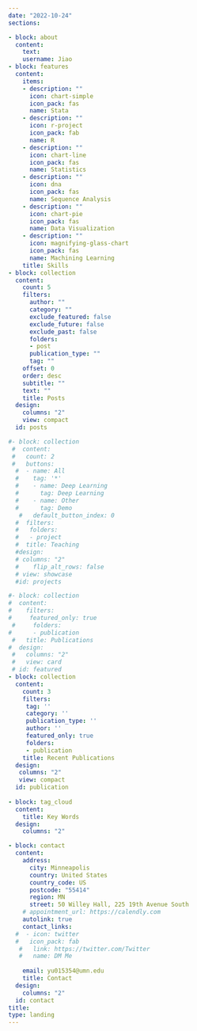 ```yaml
---
date: "2022-10-24"
sections:

- block: about 
  content: 
    text: 
    username: Jiao
- block: features
  content:
    items:
    - description: ""
      icon: chart-simple
      icon_pack: fas
      name: Stata      
    - description: ""
      icon: r-project
      icon_pack: fab
      name: R
    - description: ""
      icon: chart-line
      icon_pack: fas
      name: Statistics
    - description: ""
      icon: dna
      icon_pack: fas
      name: Sequence Analysis
    - description: ""
      icon: chart-pie
      icon_pack: fas
      name: Data Visualization
    - description: ""
      icon: magnifying-glass-chart
      icon_pack: fas
      name: Machining Learning      
    title: Skills
- block: collection
  content:
    count: 5
    filters:
      author: ""
      category: ""
      exclude_featured: false
      exclude_future: false
      exclude_past: false
      folders:
      - post
      publication_type: ""
      tag: ""
    offset: 0
    order: desc
    subtitle: ""
    text: ""
    title: Posts
  design:
    columns: "2"
    view: compact
  id: posts

#- block: collection
 #  content:
 #   count: 2
 #   buttons:
  #  - name: All
  #    tag: '*'
  #    - name: Deep Learning
  #      tag: Deep Learning
  #    - name: Other
  #      tag: Demo
   #   default_button_index: 0
  #  filters:
  #   folders:
  #   - project
  #  title: Teaching
  #design:
  # columns: "2"
  #    flip_alt_rows: false
  # view: showcase
  #id: projects

#- block: collection
#  content:
#    filters:
#     featured_only: true
 #     folders:
#      - publication
 #   title: Publications
#  design:
 #   columns: "2"
 #   view: card
 # id: featured
- block: collection
  content:
    count: 3
    filters:
     tag: ''
     category: ''
     publication_type: ''
     author: ''
     featured_only: true
     folders:
     - publication
    title: Recent Publications
  design:
   columns: "2"
   view: compact
  id: publication
  
- block: tag_cloud
  content:
    title: Key Words
  design:
    columns: "2"

- block: contact
  content:
    address:
      city: Minneapolis 
      country: United States
      country_code: US
      postcode: "55414"
      region: MN
      street: 50 Willey Hall, 225 19th Avenue South
    # appointment_url: https://calendly.com
    autolink: true
    contact_links:
  #  - icon: twitter
  #   icon_pack: fab
   #   link: https://twitter.com/Twitter
   #   name: DM Me
    
    email: yu015354@umn.edu
    title: Contact
  design:
    columns: "2"
  id: contact
title: 
type: landing
---
```

